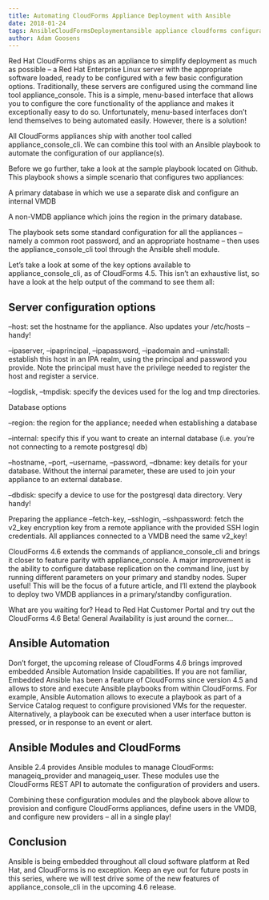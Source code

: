 ```yaml
---     
title: Automating CloudForms Appliance Deployment with Ansible
date: 2018-01-24
tags: AnsibleCloudFormsDeploymentansible appliance cloudforms configuration deployment
author: Adam Goosens
---
```


Red Hat CloudForms ships as an appliance to simplify deployment as much as possible – a Red Hat
Enterprise Linux server with the appropriate software loaded, ready to be configured with a few
basic configuration options. Traditionally, these servers are configured using the command line
tool appliance_console. This is a simple, menu-based interface that allows you to configure the
core functionality of the appliance and makes it exceptionally easy to do so. Unfortunately,
menu-based interfaces don’t lend themselves to being automated easily. However, there is a
solution!
  
All CloudForms appliances ship with another tool called appliance_console_cli. We can combine this
tool with an Ansible playbook to automate the configuration of our appliance(s).

Before we go further, take a look at the sample playbook located on Github. This playbook shows a
simple scenario that configures two appliances:

A primary database in which we use a separate disk and configure an internal VMDB

A non-VMDB appliance which joins the region in the primary database.

The playbook sets some standard configuration for all the appliances – namely a common root
password, and an appropriate hostname – then uses the appliance_console_cli tool through the
Ansible shell module.

Let’s take a look at some of the key options available to appliance_console_cli, as of CloudForms
4.5. This isn’t an exhaustive list, so have a look at the help output of the command to see them
all:
  
## Server configuration options ##

–host: set the hostname for the appliance. Also updates your /etc/hosts – handy!

–ipaserver, –ipaprincipal, –ipapassword, –ipadomain and –uninstall: establish this host in an IPA
realm, using the principal and password you provide. Note the principal must have the privilege
needed to register the host and register a service.

–logdisk, –tmpdisk: specify the devices used for the log and tmp directories.
  
Database options

–region: the region for the appliance; needed when establishing a database

–internal: specify this if you want to create an internal database (i.e. you’re not connecting to a
remote postgresql db)

–hostname, –port, –username, –password, –dbname: key details for your database. Without the
internal parameter, these are used to join your appliance to an external database.

–dbdisk: specify a device to use for the postgresql data directory. Very handy!
  
Preparing the appliance
–fetch-key, –sshlogin, –sshpassword: fetch the v2_key encryption key from a remote appliance with
the provided SSH login credentials. All appliances connected to a VMDB need the same v2_key!
  
CloudForms 4.6 extends the commands of appliance_console_cli and brings it closer to feature parity
with appliance_console. A major improvement is the ability to configure database replication on the
command line, just by running different parameters on your primary and standby nodes. Super useful!
This will be the focus of a future article, and I’ll extend the playbook to deploy two VMDB
appliances in a primary/standby configuration.
  
What are you waiting for? Head to Red Hat Customer Portal and try out the CloudForms 4.6 Beta!
General Availability is just around the corner…
  
## Ansible Automation ##

Don’t forget, the upcoming release of CloudForms 4.6 brings improved embedded Ansible Automation
Inside capabilities. If you are not familiar, Embedded Ansible has been a feature of CloudForms
since version 4.5 and allows to store and execute Ansible playbooks from within CloudForms. For
example, Ansible Automation allows to execute a playbook as part of a Service Catalog request to
configure provisioned VMs for the requester. Alternatively, a playbook can be executed when a user
interface button is pressed, or in response to an event or alert.
  
## Ansible Modules and CloudForms ##

Ansible 2.4 provides Ansible modules to manage CloudForms: manageiq_provider and manageiq_user.
These modules use the CloudForms REST API to automate the configuration of providers and users.

Combining these configuration modules and the playbook above allow to provision and configure
CloudForms appliances, define users in the VMDB, and configure new providers – all in a single
play!
  
## Conclusion ##

Ansible is being embedded throughout all cloud software platform at Red Hat, and CloudForms is no
exception. Keep an eye out for future posts in this series, where we will test drive some of the
new features of appliance_console_cli in the upcoming 4.6 release.

